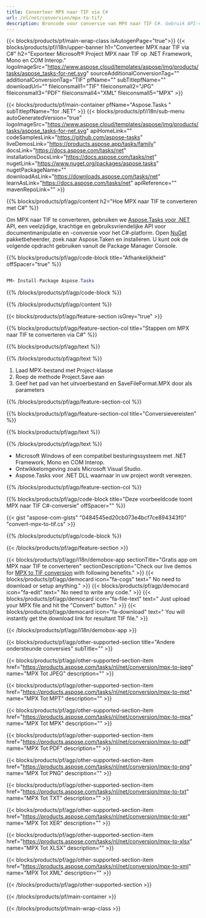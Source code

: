 ```yaml
---
title: Converteer MPX naar TIF via C# 
url: /nl/net/conversion/mpx-to-tif/ 
description: Broncode voor conversie van MPX naar TIF C#. Gebruik API-voorbeeldcode voor batch MPX-bestanden naar TIF-conversie binnen VB.NET Asp.NET of een op .NET gebaseerde toepassing.
---
```


{{< blocks/products/pf/main-wrap-class isAutogenPage="true">}}
{{< blocks/products/pf/i18n/upper-banner h1="Converteer MPX naar TIF via C#" h2="Exporteer Microsoft® Project MPX naar TIF op .NET Framework, Mono en COM Interop." logoImageSrc="https://www.aspose.cloud/templates/aspose/img/products/tasks/aspose_tasks-for-net.svg" sourceAdditionalConversionTag="" additionalConversionTag="TIF" pfName="" subTitlepfName="" downloadUrl="" fileiconsmall1="TIF" fileiconsmall2="JPG" fileiconsmall3="PDF" fileiconsmall4="XML" fileiconsmall5="MPX" >}}

{{< blocks/products/pf/main-container pfName="Aspose.Tasks " subTitlepfName="for .NET" >}}
{{< blocks/products/pf/i18n/sub-menu autoGeneratedVersion="true" logoImageSrc="https://www.aspose.cloud/templates/aspose/img/products/tasks/aspose_tasks-for-net.svg" apiHomeLink="" codeSamplesLink="https://github.com/aspose-tasks" liveDemosLink="https://products.aspose.app/tasks/family" docsLink="https://docs.aspose.com/tasks/net" installationsDocsLink="https://docs.aspose.com/tasks/net" nugetLink="https://www.nuget.org/packages/aspose.tasks" nugetPackageName="" downloadAsLink="https://downloads.aspose.com/tasks/net" learnAsLink="https://docs.aspose.com/tasks/net" apiReference="" mavenRepoLink="" >}}

{{% blocks/products/pf/agp/content h2="Hoe MPX naar TIF te converteren met C#" %}}

Om MPX naar TIF te converteren, gebruiken we
 [Aspose.Tasks voor .NET](https://products.aspose.com/tasks/net)
 API, een veelzijdige, krachtige en gebruiksvriendelijke API voor documentmanipulatie en -conversie voor het C#-platform. Open
 [NuGet](https://www.nuget.org/packages/aspose.tasks)
 pakketbeheerder, zoek naar
 Aspose.Taken
 en installeren. U kunt ook de volgende opdracht gebruiken vanuit de Package Manager Console.

{{% blocks/products/pf/agp/code-block title="Afhankelijkheid" offSpacer="true" %}}

```cs

PM> Install-Package Aspose.Tasks

```

{{% /blocks/products/pf/agp/code-block %}}

{{% /blocks/products/pf/agp/content %}}

{{< blocks/products/pf/agp/feature-section isGrey="true" >}}

{{% blocks/products/pf/agp/feature-section-col title="Stappen om MPX naar TIF te converteren via C#" %}}

{{% blocks/products/pf/agp/text %}}

{{% /blocks/products/pf/agp/text %}}

1. Laad MPX-bestand met Project-klasse
1. Roep de methode Project.Save aan
1. Geef het pad van het uitvoerbestand en SaveFileFormat.MPX door als parameters

{{% /blocks/products/pf/agp/feature-section-col %}}

{{% blocks/products/pf/agp/feature-section-col title="Conversievereisten" %}}

{{% blocks/products/pf/agp/text %}}

{{% /blocks/products/pf/agp/text %}}

- Microsoft Windows of een compatibel besturingssysteem met .NET Framework, Mono en COM Interop.
- Ontwikkelomgeving zoals Microsoft Visual Studio.
- Aspose.Tasks voor .NET DLL waarnaar in uw project wordt verwezen.

{{% /blocks/products/pf/agp/feature-section-col %}}

{{% blocks/products/pf/agp/code-block title="Deze voorbeeldcode toont MPX naar TIF C#-conversie" offSpacer="" %}}

{{< gist "aspose-com-gists" "0484545ed20cb073e4bcf7ce894343f0" "convert-mpx-to-tif.cs" >}}

{{% /blocks/products/pf/agp/code-block %}}

{{< /blocks/products/pf/agp/feature-section >}}

<!-- aboutfile Starts -->

{{< blocks/products/pf/agp/i18n/demobox-app sectionTitle="Gratis app om MPX naar TIF te converteren" sectionDescription="Check our live demos for [MPX to TIF conversion](https://products.aspose.app/tasks/conversion/mpx-to-tif) with following benefits." >}}
        {{< blocks/products/pf/agp/democard icon="fa-cogs" text=" No need to download or setup anything." >}}
        {{< blocks/products/pf/agp/democard icon="fa-edit" text=" No need to write any code." >}}
        {{< blocks/products/pf/agp/democard icon="fa-file-text" text=" Just upload your MPX file and hit the \"Convert\" button." >}}
        {{< blocks/products/pf/agp/democard icon="fa-download" text=" You will instantly get the download link for resultant TIF file." >}}

{{< /blocks/products/pf/agp/i18n/demobox-app >}}

<!-- aboutfile Ends -->

{{< blocks/products/pf/agp/other-supported-section title="Andere ondersteunde conversies" subTitle="" >}}

{{< blocks/products/pf/agp/other-supported-section-item href="https://products.aspose.com/tasks/nl/net/conversion/mpx-to-jpeg" name="MPX Tot JPEG" description="" >}}

{{< blocks/products/pf/agp/other-supported-section-item href="https://products.aspose.com/tasks/nl/net/conversion/mpx-to-mpt" name="MPX Tot MPT" description="" >}}

{{< blocks/products/pf/agp/other-supported-section-item href="https://products.aspose.com/tasks/nl/net/conversion/mpx-to-mpx" name="MPX Tot MPX" description="" >}}

{{< blocks/products/pf/agp/other-supported-section-item href="https://products.aspose.com/tasks/nl/net/conversion/mpx-to-pdf" name="MPX Tot PDF" description="" >}}

{{< blocks/products/pf/agp/other-supported-section-item href="https://products.aspose.com/tasks/nl/net/conversion/mpx-to-png" name="MPX Tot PNG" description="" >}}

{{< blocks/products/pf/agp/other-supported-section-item href="https://products.aspose.com/tasks/nl/net/conversion/mpx-to-txt" name="MPX Tot TXT" description="" >}}

{{< blocks/products/pf/agp/other-supported-section-item href="https://products.aspose.com/tasks/nl/net/conversion/mpx-to-xer" name="MPX Tot XER" description="" >}}

{{< blocks/products/pf/agp/other-supported-section-item href="https://products.aspose.com/tasks/nl/net/conversion/mpx-to-xlsx" name="MPX Tot XLSX" description="" >}}

{{< blocks/products/pf/agp/other-supported-section-item href="https://products.aspose.com/tasks/nl/net/conversion/mpx-to-xml" name="MPX Tot XML" description="" >}}



{{< /blocks/products/pf/agp/other-supported-section >}}

{{< /blocks/products/pf/main-container >}}
    
{{< /blocks/products/pf/main-wrap-class >}}